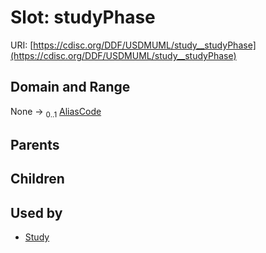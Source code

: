 
# Slot: studyPhase




URI: [https://cdisc.org/DDF/USDMUML/study__studyPhase](https://cdisc.org/DDF/USDMUML/study__studyPhase)


## Domain and Range

None &#8594;  <sub>0..1</sub> [AliasCode](AliasCode.md)

## Parents


## Children


## Used by

 * [Study](Study.md)
